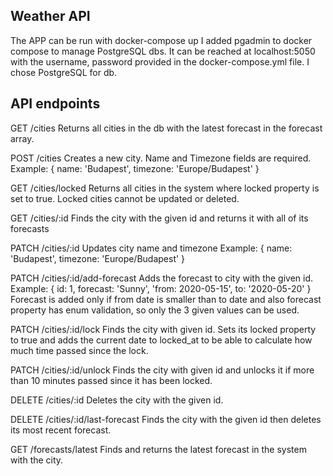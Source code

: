 ## Weather API 
The APP can be run with docker-compose up
I added pgadmin to docker compose to manage PostgreSQL dbs.
It can be reached at localhost:5050 with the username, password provided in the docker-compose.yml file.
I chose PostgreSQL for db.

## API endpoints
GET /cities 
Returns all cities in the db with the latest forecast in the forecast array.

POST /cities
Creates a new city. Name and Timezone fields are required. Example: { name: 'Budapest', timezone: 'Europe/Budapest' }

GET /cities/locked
Returns all cities in the system where locked property is set to true. Locked cities cannot be updated or deleted.

GET /cities/:id
Finds the city with the given id and returns it with all of its forecasts

PATCH /cities/:id
Updates city name and timezone Example: { name: 'Budapest', timezone: 'Europe/Budapest' }

PATCH /cities/:id/add-forecast
Adds the forecast to city with the given id. Example: { id: 1, forecast: 'Sunny', 'from: 2020-05-15', to: '2020-05-20' }
Forecast is added only if from date is smaller than to date and also forecast property has enum validation, so only the 3 given values can be used.

PATCH /cities/:id/lock
Finds the city with given id. Sets its locked property to true and adds the current date to locked_at to be able to calculate how much time passed since the lock.

PATCH /cities/:id/unlock
Finds the city with given id and unlocks it if more than 10 minutes passed since it has been locked.

DELETE /cities/:id
Deletes the city with the given id.

DELETE /cities/:id/last-forecast
Finds the city with the given id then deletes its most recent forecast.

GET /forecasts/latest
Finds and returns the latest forecast in the system with the city.



